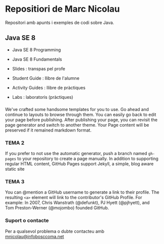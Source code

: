 # Repositiori de Marc Nicolau
Repositori amb apunts i exemples de codi sobre Java.

## Java SE 8

* Java SE 8 Programming
* Java SE 8 Fundamentals
 
* Slides : transpas pel profe
* Student Guide : llibre de l'alumne
* Activity Guides : llibre de pràctiques
* Labs : laboratoris (pràctiques)

### 
We've crafted some handsome templates for you to use. Go ahead and continue to layouts to browse through them. You can easily go back to edit your page before publishing. After publishing your page, you can revisit the page generator and switch to another theme. Your Page content will be preserved if it remained markdown format.

### TEMA 2
If you prefer to not use the automatic generator, push a branch named `gh-pages` to your repository to create a page manually. In addition to supporting regular HTML content, GitHub Pages support Jekyll, a simple, blog aware static site 

### TEMA 3
You can @mention a GitHub username to generate a link to their profile. The resulting `<a>` element will link to the contributor's GitHub Profile. For example: In 2007, Chris Wanstrath (@defunkt), PJ Hyett (@pjhyett), and Tom Preston-Werner (@mojombo) founded GitHub.

### Suport o contacte
Per a qualsevol problema o dubte contacteu amb mnicolau@infobosccoma.net


